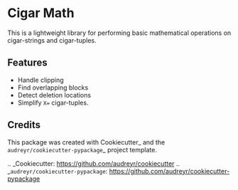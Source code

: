 # Cigar Math

This is a lightweight library for performing basic mathematical operations on cigar-strings and cigar-tuples.

Features
--------

* Handle clipping
* Find overlapping blocks
* Detect deletion locations
* Simplify `X=` cigar-tuples.

Credits
-------

This package was created with Cookiecutter_ and the `audreyr/cookiecutter-pypackage`_ project template.

.. _Cookiecutter: https://github.com/audreyr/cookiecutter
.. _`audreyr/cookiecutter-pypackage`: https://github.com/audreyr/cookiecutter-pypackage
